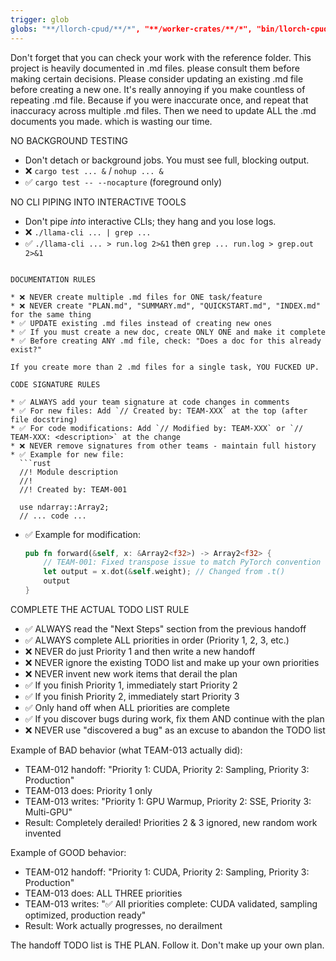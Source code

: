 ```yaml
---
trigger: glob
globs: "**/llorch-cpud/**/*", "**/worker-crates/**/*", "bin/llorch-cpud/**", "bin/worker-crates/**"
---
```


Don't forget that you can check your work with the reference folder.
This project is heavily documented in .md files. please consult them before making certain decisions.
Please consider updating an existing .md file before creating a new one.
It's really annoying if you make countless of repeating .md file. Because if you were inaccurate once, and repeat that inaccuracy across multiple .md files. Then we need to update ALL the .md documents you made. which is wasting our time.


NO BACKGROUND TESTING

* Don't detach or background jobs. You must see full, blocking output.
* ❌ `cargo test ... &` / `nohup ... &`
* ✅ `cargo test -- --nocapture` (foreground only)

NO CLI PIPING INTO INTERACTIVE TOOLS

* Don't pipe *into* interactive CLIs; they hang and you lose logs.
* ❌ `./llama-cli ... | grep ...`
* ✅ `./llama-cli ... > run.log 2>&1` then `grep ... run.log > grep.out 2>&1`
```

DOCUMENTATION RULES

* ❌ NEVER create multiple .md files for ONE task/feature
* ❌ NEVER create "PLAN.md", "SUMMARY.md", "QUICKSTART.md", "INDEX.md" for the same thing
* ✅ UPDATE existing .md files instead of creating new ones
* ✅ If you must create a new doc, create ONLY ONE and make it complete
* ✅ Before creating ANY .md file, check: "Does a doc for this already exist?"

If you create more than 2 .md files for a single task, YOU FUCKED UP.

CODE SIGNATURE RULES

* ✅ ALWAYS add your team signature at code changes in comments
* ✅ For new files: Add `// Created by: TEAM-XXX` at the top (after file docstring)
* ✅ For code modifications: Add `// Modified by: TEAM-XXX` or `// TEAM-XXX: <description>` at the change
* ❌ NEVER remove signatures from other teams - maintain full history
* ✅ Example for new file:
  ```rust
  //! Module description
  //!
  //! Created by: TEAM-001
  
  use ndarray::Array2;
  // ... code ...
  ```
* ✅ Example for modification:
  ```rust
  pub fn forward(&self, x: &Array2<f32>) -> Array2<f32> {
      // TEAM-001: Fixed transpose issue to match PyTorch convention
      let output = x.dot(&self.weight); // Changed from .t()
      output
  }
  ```

COMPLETE THE ACTUAL TODO LIST RULE

* ✅ ALWAYS read the "Next Steps" section from the previous handoff
* ✅ ALWAYS complete ALL priorities in order (Priority 1, 2, 3, etc.)
* ❌ NEVER do just Priority 1 and then write a new handoff
* ❌ NEVER ignore the existing TODO list and make up your own priorities
* ❌ NEVER invent new work items that derail the plan
* ✅ If you finish Priority 1, immediately start Priority 2
* ✅ If you finish Priority 2, immediately start Priority 3
* ✅ Only hand off when ALL priorities are complete
* ✅ If you discover bugs during work, fix them AND continue with the plan
* ❌ NEVER use "discovered a bug" as an excuse to abandon the TODO list

Example of BAD behavior (what TEAM-013 actually did):
- TEAM-012 handoff: "Priority 1: CUDA, Priority 2: Sampling, Priority 3: Production"
- TEAM-013 does: Priority 1 only
- TEAM-013 writes: "Priority 1: GPU Warmup, Priority 2: SSE, Priority 3: Multi-GPU"
- Result: Completely derailed! Priorities 2 & 3 ignored, new random work invented

Example of GOOD behavior:
- TEAM-012 handoff: "Priority 1: CUDA, Priority 2: Sampling, Priority 3: Production"
- TEAM-013 does: ALL THREE priorities
- TEAM-013 writes: "✅ All priorities complete: CUDA validated, sampling optimized, production ready"
- Result: Work actually progresses, no derailment

The handoff TODO list is THE PLAN. Follow it. Don't make up your own plan.